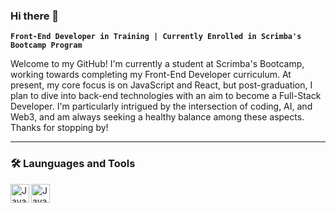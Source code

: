 ### Hi there 👋

**`Front-End Developer in Training | Currently Enrolled in Scrimba's Bootcamp Program`**

Welcome to my GitHub! I'm currently a student at Scrimba's Bootcamp, working towards completing my Front-End Developer curriculum. At present, my core focus is on JavaScript and React, but post-graduation, I plan to dive into back-end technologies with an aim to become a Full-Stack Developer. I'm particularly intrigued by the intersection of coding, AI, and Web3, and am always seeking a healthy balance among these aspects. Thanks for stopping by!

---

### 🛠 Launguages and Tools 

<img align="left" alt="JavaScript" width="30px" stype="padding-right:10px;" src="https://cdn.jsdelivr.net/gh/devicons/devicon/icons/javascript/javascript-original.svg" />
<img align="left" alt="JavaScript" width="30px" stype="padding-right:10px;" src="https://cdn.jsdelivr.net/gh/devicons/devicon/icons/react/react-original.svg" />


<!--
**tak40/tak40** is a ✨ _special_ ✨ repository because its `README.md` (this file) appears on your GitHub profile.

Here are some ideas to get you started:

- 🔭 I’m currently working on ...
- 🌱 I’m currently learning ...
- 👯 I’m looking to collaborate on ...
- 🤔 I’m looking for help with ...
- 💬 Ask me about ...
- 📫 How to reach me: ...
- 😄 Pronouns: ...
- ⚡ Fun fact: ...
-->
